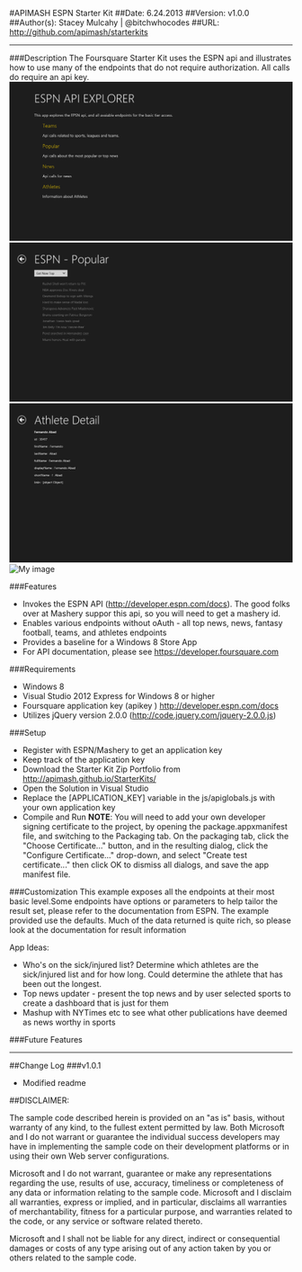 #APIMASH ESPN Starter Kit
##Date: 6.24.2013
##Version: v1.0.0
##Author(s): Stacey Mulcahy | @bitchwhocodes
##URL: http://github.com/apimash/starterkits

----------
###Description
The Foursquare Starter Kit uses the ESPN api and illustrates how to use many of the endpoints that do not require authorization. All calls do require an api key.
![My image](image.png) 
![My image](image1.png) 
![My image](image2.png) 
![My image](image3.png) 

###Features
 - Invokes the ESPN API (http://developer.espn.com/docs). The good folks over at Mashery suppor this api, so you will need to get a mashery id. 
 - Enables various endpoints without oAuth - all top news, news, fantasy football, teams, and athletes endpoints 
 - Provides a baseline for a Windows 8 Store App
 - For API documentation, please see https://developer.foursquare.com

###Requirements

 - Windows 8
 - Visual Studio 2012 Express for Windows 8 or higher
 - Foursquare application key (apikey ) http://developer.espn.com/docs
 - Utilizes jQuery version 2.0.0 (http://code.jquery.com/jquery-2.0.0.js)

###Setup

 - Register with ESPN/Mashery to get an application key
 - Keep track of the application key
 - Download the Starter Kit Zip Portfolio from http://apimash.github.io/StarterKits/
 - Open the Solution in Visual Studio
 - Replace the [APPLICATION_KEY] variable in the js/apiglobals.js with your own application key
 - Compile and Run
 **NOTE**: You will need to add your own developer signing certificate to the project, by opening the package.appxmanifest file, and switching to the Packaging tab. On the packaging tab, click the "Choose Certificate..." button, and in the resulting dialog, click the "Configure Certificate..." drop-down, and select "Create test certificate..." then click OK to dismiss all dialogs, and save the app manifest file.

###Customization
This example exposes all the endpoints at their most basic level.Some endpoints have options or parameters to help tailor the result set, please refer to the documentation from ESPN. The example provided use the defaults.  Much of the data returned is quite rich, so please look at the documentation for result information

App Ideas:
- Who's on the sick/injured list? Determine which athletes are the sick/injured list and for how long. Could determine the athlete that has been out the longest.
- Top news updater - present the top news and by user selected sports to create a dashboard that is just for them
- Mashup with NYTimes etc to see what other publications have deemed as news worthy in sports

###Future Features


----------

##Change Log
###v1.0.1
- Modified readme

##DISCLAIMER: 
 
The sample code described herein is provided on an "as is" basis, without warranty of any kind, to the fullest extent permitted by law. Both Microsoft and I do not warrant or guarantee the individual success developers may have in implementing the sample code on their development platforms or in using their own Web server configurations. 
 
Microsoft and I do not warrant, guarantee or make any representations regarding the use, results of use, accuracy, timeliness or completeness of any data or information relating to the sample code. Microsoft and I disclaim all warranties, express or implied, and in particular, disclaims all warranties of merchantability, fitness for a particular purpose, and warranties related to the code, or any service or software related thereto. 
 
Microsoft and I shall not be liable for any direct, indirect or consequential damages or costs of any type arising out of any action taken by you or others related to the sample code.

